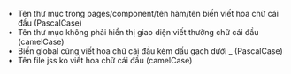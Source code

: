 
- Tên thư mục trong pages/component/tên hàm/tên biến viết hoa chữ cái đầu (PascalCase)
- Tên thư mục không phải hiển thị giao diện viết thường chữ cái đầu (camelCase)
- Biến global cũng viết hoa chữ cái đầu kèm dấu gạch dưới _ (PascalCase)
- Tên file jss ko viết hoa chữ cái đầu (camelCase)
